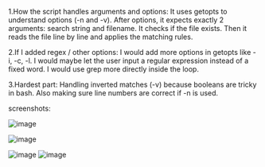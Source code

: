 1.How the script handles arguments and options:
It uses getopts to understand options (-n and -v).
After options, it expects exactly 2 arguments: search string and filename.
It checks if the file exists.
Then it reads the file line by line and applies the matching rules.

2.If I added regex / other options:
I would add more options in getopts like -i, -c, -l.
I would maybe let the user input a regular expression instead of a fixed word.
I would use grep more directly inside the loop.

3.Hardest part:
Handling inverted matches (-v) because booleans are tricky in bash.
Also making sure line numbers are correct if -n is used.

screenshots:

![image](https://github.com/user-attachments/assets/d2e5e88a-16fa-48b0-a63e-e39376b1de67)

![image](https://github.com/user-attachments/assets/b3ab6720-595d-42fb-8dd3-3aabfd01f997)

![image](https://github.com/user-attachments/assets/de52d748-fe7f-4ba5-82fd-4cf81b3af06c)
![image](https://github.com/user-attachments/assets/aa6179fd-1ac3-4b4f-aaf6-b7dd1bd4fabf)

